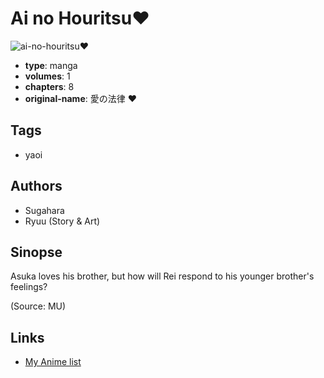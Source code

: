 # Ai no Houritsu♥

![ai-no-houritsu♥](https://cdn.myanimelist.net/images/manga/2/158530.jpg)

-   **type**: manga
-   **volumes**: 1
-   **chapters**: 8
-   **original-name**: 愛の法律 ♥

## Tags

-   yaoi

## Authors

-   Sugahara
-   Ryuu (Story & Art)

## Sinopse

Asuka loves his brother, but how will Rei respond to his younger brother's feelings?

(Source: MU)

## Links

-   [My Anime list](https://myanimelist.net/manga/2355/Ai_no_Houritsu%E2%99%A5)

